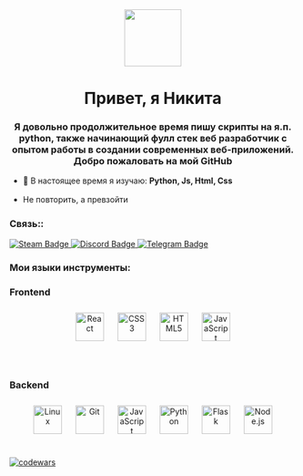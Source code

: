<div id="header" align="center">
  <img src="https://media.giphy.com/media/M9gbBd9nbDrOTu1Mqx/giphy.gif" width="100"/>
</div>

<h1 align="center">Привет, я Никита</h1>
<h3 align="center">Я довольно продолжительное время пишу скрипты на я.п. python, также начинающий фулл стек веб разработчик с опытом работы в создании современных веб-приложений. Добро пожаловать на мой GitHub</h3>


- 🌱 В настоящее время я изучаю: **Python, Js, Html, Css**

- Не повторить, а превзойти **ㅤ**

<h3 align="left">Связь::</h3>
<p align="left">
<div id="badges">
 <a href="https://steamcommunity.com/id/Fr1ixx/">
    <img src="https://img.shields.io/badge/Steam-darkblue?style=for-the-badge&logo=steam&logoColor=white" alt="Steam Badge"/>
  </a>
  <a href="https://discord.gg/B6AZyVQjdg">
    <img src="https://img.shields.io/badge/Discord-blue?style=for-the-badge&logo=discord&logoColor=white" alt="Discord Badge"/>
  </a>
  <a href="https://t.me/fkmnaal">
    <img src="https://img.shields.io/badge/Telegram-blue?style=for-the-badge&logo=telegram&logoColor=white" alt="Telegram Badge"/>
  </a>
</div>
</p>

<h3 align="left">Мои языки инструменты:</h3>

### Frontend
<div align="center">  
<a href="https://reactjs.org/" target="_blank"><img style="margin: 10px" src="https://profilinator.rishav.dev/skills-assets/react-original-wordmark.svg" alt="React" height="50" /></a>  
<a href="https://www.w3schools.com/css/" target="_blank"><img style="margin: 10px" src="https://profilinator.rishav.dev/skills-assets/css3-original-wordmark.svg" alt="CSS3" height="50" /></a>  
<a href="https://en.wikipedia.org/wiki/HTML5" target="_blank"><img style="margin: 10px" src="https://profilinator.rishav.dev/skills-assets/html5-original-wordmark.svg" alt="HTML5" height="50" /></a>  
<a href="https://www.javascript.com/" target="_blank"><img style="margin: 10px" src="https://profilinator.rishav.dev/skills-assets/javascript-original.svg" alt="JavaScript" height="50" /></a>
</div>

</td></tr></table>  

<br/>  

</td><td valign="top" width="33%">

<div align="center">  
  
</div>

</td><td valign="top" width="33%">
  
</td></tr></table>  

<br/>  



### Backend  
<div align="center">  
<a href="https://www.linux.org/" target="_blank"><img style="margin: 10px" src="https://profilinator.rishav.dev/skills-assets/linux-original.svg" alt="Linux" height="50" /></a>  
<a href="https://github.com/" target="_blank"><img style="margin: 10px" src="https://profilinator.rishav.dev/skills-assets/git-scm-icon.svg" alt="Git" height="50" /></a>  
<a href="https://www.javascript.com/" target="_blank"><img style="margin: 10px" src="https://profilinator.rishav.dev/skills-assets/javascript-original.svg" alt="JavaScript" height="50" /></a>  
<a href="https://www.python.org/" target="_blank"><img style="margin: 10px" src="https://profilinator.rishav.dev/skills-assets/python-original.svg" alt="Python" height="50" /></a>  
<a href="https://flask.palletsprojects.com/" target="_blank"><img style="margin: 10px" src="https://profilinator.rishav.dev/skills-assets/flask.png" alt="Flask" height="50" /></a>
<a href="https://nodejs.org/" target="_blank"><img style="margin: 10px" src="https://profilinator.rishav.dev/skills-assets/nodejs-original-wordmark.svg" alt="Node.js" height="50" /></a> 
</div>

</td></tr></table>  

<br/>  
<div align="center">  
  
</div>

[![codewars](https://www.codewars.com/users/Fr1ix/badges/large)](https://www.codewars.com/users/Fr1ix)
